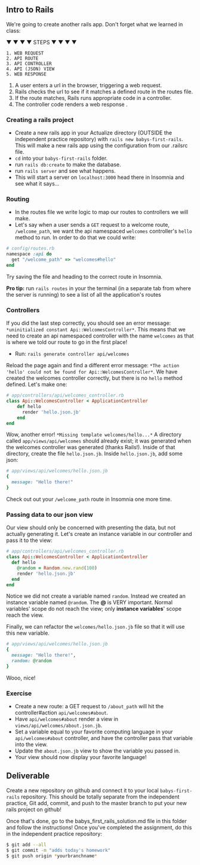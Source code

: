## Intro to Rails

We're going to create another rails app. Don't forget what we learned in class:

▼ ▼ ▼ ▼ STEPS ▼ ▼ ▼ ▼

```
1. WEB REQUEST
2. API ROUTE
3. API CONTROLLER
4. API (JSON) VIEW
5. WEB RESPONSE
```

1. A user enters a url in the browser, triggering a web request.
2. Rails checks the url to see if it matches a defined route in the routes file.
3. If the route matches, Rails runs appropriate code in a controller.
4. The controller code renders a web response .

### Creating a rails project

- Create a new rails app in your Actualize directory (OUTSIDE the independent practice repository) with `rails new babys-first-rails`. This will make a new rails app using the configuration from our .railsrc file.
- `cd` into your `babys-first-rails` folder.
- run `rails db:create` to make the database.
- run `rails server` and see what happens.
- This will start a server on `localhost:3000` head there in Insomnia and see what it says...

### Routing

- In the routes file we write logic to map our routes to controllers we will make.
- Let's say when a user sends a `GET` request to a welcome route, `/welcome_path`, we want the api namespaced `welcomes` controller's `hello` method to run. In order to do that we could write:

```ruby
# config/routes.rb
namespace :api do
  get "/welcome_path" => "welcomes#hello"
end
```

Try saving the file and heading to the correct route in Insomnia.

**Pro tip:** run `rails routes` in your the terminal (in a separate tab from where the server is running) to see a list of all the application's routes

### Controllers

If you did the last step correctly, you should see an error message: `*uninitialized constant Api::WelcomesController*`. This means that we need to create an api namespaced controller with the name `welcomes` as that is where we told our route to go in the first place!

- Run: `rails generate controller api/welcomes`

Reload the page again and find a different error message: `*The action 'hello' could not be found for Api::WelcomesController*`. We have created the welcomes controller correctly, but there is no `hello` method defined. Let's make one:

```ruby
# app/controllers/api/welcomes_controller.rb
class Api::WelcomesController < ApplicationController
    def hello
      render 'hello.json.jb'
    end
end
```

Wow, another error! `*Missing template welcomes/hello...*` A directory called `app/views/api/welcomes` should already exist; it was generated when the welcomes controller was generated (thanks Rails!). Inside of that directory, create the file `hello.json.jb`. Inside `hello.json.jb`, add some json:

```ruby
# app/views/api/welcomes/hello.json.jb
{
  message: "Hello there!"
}
```

Check out out your `/welcome_path` route in Insomnia one more time.

### Passing data to our json view

Our view should only be concerned with presenting the data, but not actually generating it. Let's create an instance variable in our controller and pass it to the view:

```ruby
# app/controllers/api/welcomes_controller.rb
class Api::WelcomesController < ApplicationController
  def hello
    @random = Random.new.rand(100)
    render 'hello.json.jb'
  end
end
```

Notice we did not create a variable named `random`. Instead we created an instance variable named `@random`. The **@** is VERY important. Normal variables' scope do not reach the view; only **instance variables**' scope reach the view.

Finally, we can refactor the `welcomes/hello.json.jb` file so that it will use this new variable.

```ruby
# app/views/api/welcomes/hello.json.jb
{
  message: "Hello there!",
  random: @random
}
```

Wooo, nice!

### Exercise

- Create a new route: a GET request to `/about_path` will hit the controller#action `api/welcomes#about`.
- Have `api/welcomes#about` render a view in `views/api/welcomes/about.json.jb`.
- Set a variable equal to your favorite computing language in your `api/welcomes#about` controller, and have the controller pass that variable into the view.
- Update the `about.json.jb` view to show the variable you passed in.
- Your view should now display your favorite language!

## Deliverable

Create a new repository on github and connect it to your local `babys-first-rails` repository. This should be totally separate from the independent practice, Git add, commit, and push to the master branch to put your new rails project on github!

Once that's done, go to the babys_first_rails_solution.md file in this folder and follow the instructions! Once you've completed the assignment, do this in the independent practice repository:

```bash
$ git add --all
$ git commit -m "adds today's homework"
$ git push origin *yourbranchname*
```
